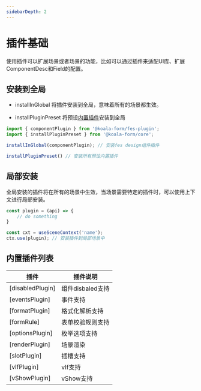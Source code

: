 ```yaml
---
sidebarDepth: 2
---
```


# 插件基础
使用插件可以扩展场景或者场景的功能，比如可以通过插件来适配UI库、扩展ComponentDesc和Field的配置。
## 安装到全局

- installInGlobal 将插件安装到全局，意味着所有的场景都生效。

- installPluginPreset 将预设[内置插件](#内置插件列表)安装到全局

```js
import { componentPlugin } from '@koala-form/fes-plugin';
import { installPluginPreset } from '@koala-form/core';

installInGlobal(componentPlugin); // 安装fes design组件插件

installPluginPreset() // 安装所有预设内置插件

```
## 局部安装
全局安装的插件将在所有的场景中生效，当场景需要特定的插件时，可以使用上下文进行局部安装。

```js
const plugin = (api) => {
    // do something
}

const cxt = useSceneContext('name');
ctx.use(plugin); // 安装插件到局部场景中
```

## 内置插件列表
| 插件         |      插件说明               |
| ------------ | ----------------------- |
| [disabledPlugin] | 组件disbaled支持 |
| [eventsPlugin] | 事件支持 |
| [formatPlugin] | 格式化解析支持 |
| [formRule] | 表单校验规则支持 |
| [optionsPlugin] | 枚举选项支持 |
| [renderPlugin] | 场景渲染 |
| [slotPlugin] | 插槽支持 |
| [vIfPlugin] | vIf支持 |
| [vShowPlugin] | vShow支持 |